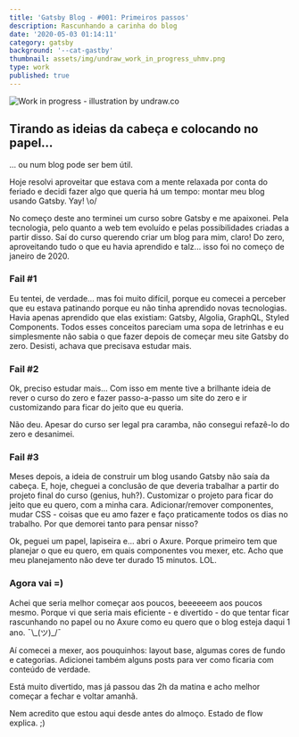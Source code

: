 ```yaml
---
title: 'Gatsby Blog - #001: Primeiros passos'
description: Rascunhando a carinha do blog
date: '2020-05-03 01:14:11'
category: gatsby
background: '--cat-gastby'
thumbnail: assets/img/undraw_work_in_progress_uhmv.png
type: work
published: true
---
```

![Work in progress - illustration by undraw.co](assets/img/undraw_work_in_progress_uhmv.png "Work in progress - illustration by undraw.co")

## Tirando as ideias da cabeça e colocando no papel...

... ou num blog pode ser bem útil. 

Hoje resolvi aproveitar que estava com a mente relaxada por conta do feriado e decidi fazer algo que queria há um tempo: montar meu blog usando Gatsby. Yay! \o/

No começo deste ano terminei um curso sobre Gatsby e me apaixonei. Pela tecnologia, pelo quanto a web tem evoluído e pelas possibilidades criadas a partir disso. Saí do curso querendo criar um blog para mim, claro! Do zero, aproveitando tudo o que eu havia aprendido e talz... isso foi no começo de janeiro de 2020.

### Fail #1

Eu tentei, de verdade... mas foi muito difícil, porque eu comecei a perceber que eu estava patinando porque eu não tinha aprendido novas tecnologias. Havia apenas aprendido que elas existiam: Gatsby, Algolia, GraphQL, Styled Components. Todos esses conceitos pareciam uma sopa de letrinhas e eu simplesmente não sabia o que fazer depois de começar meu site Gatsby do zero. Desisti, achava que precisava estudar mais. 

### Fail #2

Ok, preciso estudar mais... Com isso em mente tive a brilhante ideia de rever o curso do zero e fazer passo-a-passo um site do zero e ir customizando para ficar do jeito que eu queria.

Não deu. Apesar do curso ser legal pra caramba, não consegui refazê-lo do zero e desanimei.

### Fail #3

Meses depois, a ideia de construir um blog usando Gatsby não saía da cabeça. E, hoje, cheguei a conclusão de que deveria trabalhar a partir do projeto final do curso (genius, huh?). Customizar o projeto para ficar do jeito que eu quero, com a minha cara. Adicionar/remover componentes, mudar CSS - coisas que eu amo fazer e faço praticamente todos os dias no trabalho. Por que demorei tanto para pensar nisso?

Ok, peguei um papel, lapiseira e... abri o Axure. Porque primeiro tem que planejar o que eu quero, em quais componentes vou mexer, etc. Acho que meu planejamento não deve ter durado 15 minutos. LOL.

### Agora vai =)

Achei que seria melhor começar aos poucos, beeeeeem aos poucos mesmo. Porque vi que seria mais eficiente - e divertido - do que tentar ficar rascunhando no papel ou no Axure como eu quero que o blog esteja daqui 1 ano.  ¯\\_(ツ)\_/¯

Aí comecei a mexer, aos pouquinhos: layout base, algumas cores de fundo e categorias. Adicionei também alguns posts para ver como ficaria com conteúdo de verdade. 

Está muito divertido, mas já passou das 2h da matina e acho melhor começar a fechar e voltar amanhã.   

Nem acredito que estou aqui desde antes do almoço. Estado de flow explica. ;)
